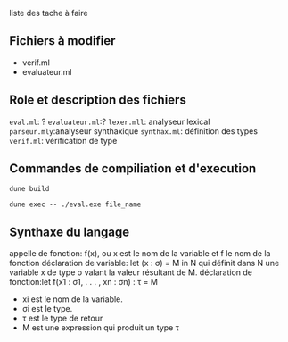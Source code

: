 liste des tache à faire

## Fichiers à modifier
- verif.ml
- evaluateur.ml

## Role et description des fichiers
`eval.ml`: ?
`evaluateur.ml`:?
`lexer.mll`: analyseur lexical
`parseur.mly`:analyseur synthaxique
`synthax.ml`: définition des types
`verif.ml`: vérification de type

## Commandes de compiliation et d'execution
`dune build`

`dune exec -- ./eval.exe file_name`

 
## Synthaxe du langage
appelle de fonction: f(x), ou x est le nom de la variable et f le nom de la fonction
déclaration de variable: let (x : σ) = M in N qui définit dans N une variable x de type σ valant la valeur résultant de M.
déclaration de fonction:let f(x1 : σ1, . . . , xn : σn) :  τ = M
 - xi est le nom de la variable.
 -  σi est le type.
 - τ est le type de retour
 - M est une expression qui produit un type τ